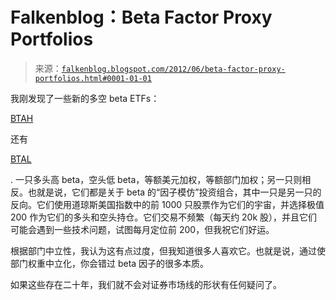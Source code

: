 <!--yml

category: 未分类

date: 2024-05-12 20:27:41

-->

# Falkenblog：Beta Factor Proxy Portfolios

> 来源：[`falkenblog.blogspot.com/2012/06/beta-factor-proxy-portfolios.html#0001-01-01`](http://falkenblog.blogspot.com/2012/06/beta-factor-proxy-portfolios.html#0001-01-01)

我刚发现了一些新的多空 beta ETFs：

[BTAH](http://www.quant-shares.com/DOWNLOADS/FACTSHEETS/BTAH_2012_31_05.pdf)

还有

[BTAL](http://www.quant-shares.com/etf-list/anti-beta-etf-btal/)

. 一只多头高 beta，空头低 beta，等额美元加权，等额部门加权；另一只则相反。也就是说，它们都是关于 beta 的“因子模仿”投资组合，其中一只是另一只的反向。它们使用道琼斯美国指数中的前 1000 只股票作为它们的宇宙，并选择极值 200 作为它们的多头和空头持仓。它们交易不频繁（每天约 20k 股），并且它们可能会遇到一些技术问题，试图每月定位前 200，但我祝它们好运。

根据部门中立性，我认为这有点过度，但我知道很多人喜欢它。也就是说，通过使部门权重中立化，你会错过 beta 因子的很多本质。

如果这些存在二十年，我们就不会对证券市场线的形状有任何疑问了。
